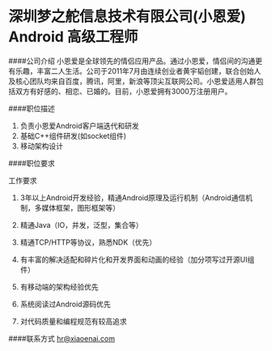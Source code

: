 深圳梦之舵信息技术有限公司(小恩爱) Android 高级工程师
==========

####公司介绍
小恩爱是全球领先的情侣应用产品。通过小恩爱，情侣间的沟通更有乐趣，丰富二人生活。公司于2011年7月由连续创业者黄宇韬创建，联合创始人及核心团队均来自百度，腾讯，阿里，新浪等顶尖互联网公司。小恩爱适用人群包括双方有好感的、相恋、已婚的。目前，小恩爱拥有3000万注册用户。

####职位描述
1. 负责小恩爱Android客户端迭代和研发
2. 基础C++组件研发(如socket组件)
3. 移动架构设计

####职位要求 
 

工作要求

1. 3年以上Android开发经验，精通Android原理及运行机制（Android通信机制，多媒体框架，图形框架等）

2. 精通Java（IO，并发，泛型，集合等）

3. 精通TCP/HTTP等协议，熟悉NDK（优先）

4. 有丰富的解决适配和碎片化和开发界面和动画的经验（加分项写过开源UI组件）

5. 有移动端的架构经验优先

6. 系统阅读过Android源码优先

7. 对代码质量和编程规范有较高追求

####联系方式
[hr@xiaoenai.com](mailto:hr@xiaoenai.com)
